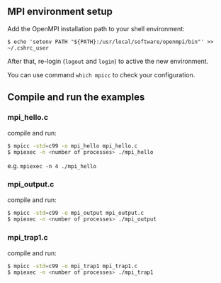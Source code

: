 ## MPI environment setup

Add the OpenMPI installation path to your shell environment:

```
$ echo 'setenv PATH "${PATH}:/usr/local/software/openmpi/bin"' >> ~/.cshrc_user
```
After that, re-login (`logout` and `login`) to active the new environment.

You can use command `which mpicc` to check your configuration.

## Compile and run the examples

### mpi_hello.c

compile and run:

```sh
$ mpicc -std=c99 -o mpi_hello mpi_hello.c
$ mpiexec -n <number of processes> ./mpi_hello
```
e.g. `mpiexec -n 4 ./mpi_hello`

### mpi_output.c

compile and run:

```sh
$ mpicc -std=c99 -o mpi_output mpi_output.c
$ mpiexec -n <number of processes> ./mpi_output
```

### mpi_trap1.c

compile and run:

```sh
$ mpicc -std=c99 -o mpi_trap1 mpi_trap1.c
$ mpiexec -n <number of processes> ./mpi_trap1
```
